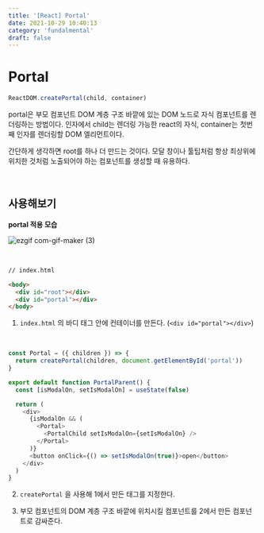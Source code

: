 ```yaml
---
title: '[React] Portal'
date: 2021-10-29 10:40:13
category: 'fundalmental'
draft: false
---
```


# Portal

```javascript
ReactDOM.createPortal(child, container)
```

portal은 부모 컴포넌트 DOM 계층 구조 바깥에 있는 DOM 노드로 자식 컴포넌트를 렌더링하는 방법이다. 인자에서 child는 렌더링 가능한 react의 자식, container는 첫번째 인자를 렌더링할 DOM 엘리먼트이다.

간단하게 생각하면 root를 하나 더 만드는 것이다. 모달 창이나 툴팁처럼 항상 최상위에 위치한 것처럼 노출되어야 하는 컴포넌트를 생성할 때 유용하다.

<br />

## 사용해보기

**portal 적용 모습**

![ezgif com-gif-maker (3)](https://user-images.githubusercontent.com/63533584/139359350-cf86bf78-9835-4a77-acde-b12d1f98b7a2.gif)

<br />

```html
// index.html

<body>
  <div id="root"></div>
  <div id="portal"></div>
</body>
```

1. `index.html` 의 바디 태그 안에 컨테이너를 만든다. (`<div id="portal"></div>`)

<br />

```javascript
const Portal = ({ children }) => {
  return createPortal(children, document.getElementById('portal'))
}

export default function PortalParent() {
  const [isModalOn, setIsModalOn] = useState(false)

  return (
    <div>
      {isModalOn && (
        <Portal>
          <PortalChild setIsModalOn={setIsModalOn} />
        </Portal>
      )}
      <button onClick={() => setIsModalOn(true)}>open</button>
    </div>
  )
}
```

2. `createPortal` 을 사용해 1에서 만든 태그를 지정한다.

3. 부모 컴포넌트의 DOM 계층 구조 바깥에 위치시킬 컴포넌트를 2에서 만든 컴포넌트로 감싸준다.

<br/>
<br/>
<br/>
<br/>
